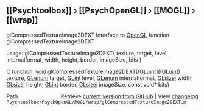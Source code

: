 ## [[Psychtoolbox]] &#8250; [[PsychOpenGL]] &#8250; [[MOGL]] &#8250; [[wrap]]

glCompressedTextureImage2DEXT  Interface to [OpenGL](OpenGL) function glCompressedTextureImage2DEXT  
  
usage:  glCompressedTextureImage2DEXT( texture, target, level, internalformat, width, height, border, imageSize, bits )  
  
C function:  void glCompressedTextureImage2DEXT[(GLuint]((GLuint) texture, [GLenum](GLenum) target, [GLint](GLint) level, [GLenum](GLenum) internalformat, [GLsizei](GLsizei) width, [GLsizei](GLsizei) height, [GLint](GLint) border, [GLsizei](GLsizei) imageSize, const void\* bits)  




<div class="code_header" style="text-align:right;">
  <span style="float:left;">Path&nbsp;&nbsp;</span> <span class="counter">Retrieve <a href=
  "https://raw.github.com/Psychtoolbox-3/Psychtoolbox-3/beta/Psychtoolbox/PsychOpenGL/MOGL/wrap/glCompressedTextureImage2DEXT.m">current version from GitHub</a> | View <a href=
  "https://github.com/Psychtoolbox-3/Psychtoolbox-3/commits/beta/Psychtoolbox/PsychOpenGL/MOGL/wrap/glCompressedTextureImage2DEXT.m">changelog</a></span>
</div>
<div class="code">
  <code>Psychtoolbox/PsychOpenGL/MOGL/wrap/glCompressedTextureImage2DEXT.m</code>
</div>

